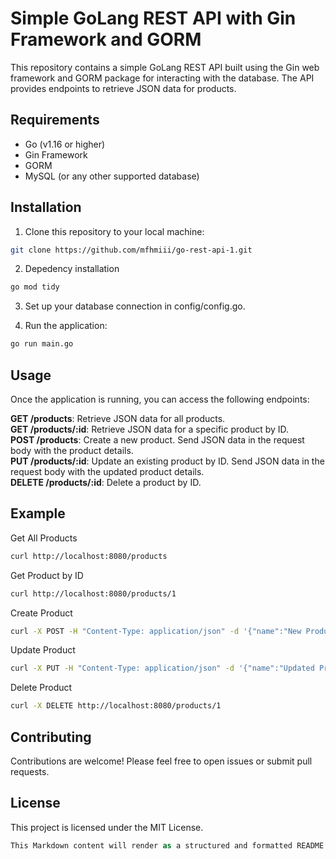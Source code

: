 # Simple GoLang REST API with Gin Framework and GORM

This repository contains a simple GoLang REST API built using the Gin web framework and GORM package for interacting with the database. The API provides endpoints to retrieve JSON data for products.

## Requirements

- Go (v1.16 or higher)
- Gin Framework
- GORM
- MySQL (or any other supported database)

## Installation

1. Clone this repository to your local machine:

```bash
git clone https://github.com/mfhmiii/go-rest-api-1.git
```

2. Depedency installation
```bash
go mod tidy
```

3. Set up your database connection in config/config.go.

4. Run the application:
```bash
go run main.go
```

## Usage
Once the application is running, you can access the following endpoints:

**GET /products**: Retrieve JSON data for all products.<br>
**GET /products/:id**: Retrieve JSON data for a specific product by ID.<br>
**POST /products**: Create a new product. Send JSON data in the request body with the product details.<br>
**PUT /products/:id**: Update an existing product by ID. Send JSON data in the request body with the updated product details.<br>
**DELETE /products/:id**: Delete a product by ID.<br>

## Example

Get All Products
```bash
curl http://localhost:8080/products
```

Get Product by ID
```bash
curl http://localhost:8080/products/1
```

Create Product
```bash
curl -X POST -H "Content-Type: application/json" -d '{"name":"New Product","price":9.99}' http://localhost:8080/products
```

Update Product
```bash
curl -X PUT -H "Content-Type: application/json" -d '{"name":"Updated Product","price":19.99}' http://localhost:8080/products/1
```
Delete Product
```bash
curl -X DELETE http://localhost:8080/products/1
```

## Contributing
Contributions are welcome! Please feel free to open issues or submit pull requests.

## License
This project is licensed under the MIT License.
```csharp
This Markdown content will render as a structured and formatted README when viewed in a Markdown renderer, such as on GitHub.
```
